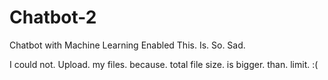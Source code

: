 # Chatbot-2
Chatbot with Machine Learning Enabled
This. Is. So. Sad. 

I could not. Upload. my files. because. total file size. is bigger. than. limit. :(
